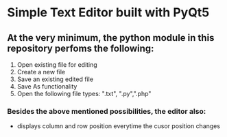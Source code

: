 # Simple Text Editor built with PyQt5

## At the very minimum, the python module in this repository perfoms the following:

1. Open existing file for editing
2. Create a new file
3. Save an existing edited file
4. Save As functionality
5. Open the following file types: ".txt", ".py",".php"


### Besides the above mentioned possibilities, the editor also:
- displays column and row position everytime the cusor position changes